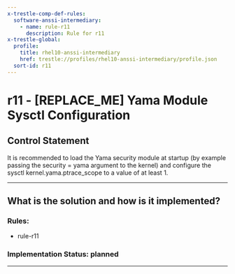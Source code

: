 ```yaml
---
x-trestle-comp-def-rules:
  software-anssi-intermediary:
    - name: rule-r11
      description: Rule for r11
x-trestle-global:
  profile:
    title: rhel10-anssi-intermediary
    href: trestle://profiles/rhel10-anssi-intermediary/profile.json
  sort-id: r11
---
```


# r11 - \[REPLACE_ME\] Yama Module Sysctl Configuration

## Control Statement

It is recommended to load the Yama security module at startup (by example passing the security = yama argument to the kernel) and configure the sysctl kernel.yama.ptrace_scope to a value of at least 1.

______________________________________________________________________

## What is the solution and how is it implemented?

<!-- For implementation status enter one of: implemented, partial, planned, alternative, not-applicable -->

<!-- Note that the list of rules under ### Rules: is read-only and changes will not be captured after assembly to JSON -->

<!-- Add control implementation description here for control: r11 -->

### Rules:

  - rule-r11

### Implementation Status: planned

______________________________________________________________________

